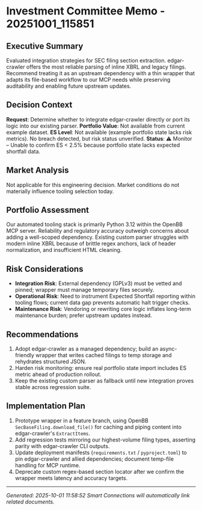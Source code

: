# Investment Committee Memo - 20251001_115851

## Executive Summary
Evaluated integration strategies for SEC filing section extraction. edgar-crawler offers the most reliable parsing of inline XBRL and legacy filings. Recommend treating it as an upstream dependency with a thin wrapper that adapts its file-based workflow to our MCP needs while preserving auditability and enabling future upstream updates.

## Decision Context
**Request**: Determine whether to integrate edgar-crawler directly or port its logic into our existing parser.
**Portfolio Value**: Not available from current example dataset.
**ES Level**: Not available (example portfolio state lacks risk metrics). No breach detected, but risk status unverified.
**Status**: ⚠️ Monitor – Unable to confirm ES < 2.5% because portfolio state lacks expected shortfall data.

## Market Analysis
Not applicable for this engineering decision. Market conditions do not materially influence tooling selection today.

## Portfolio Assessment
Our automated tooling stack is primarily Python 3.12 within the OpenBB MCP server. Reliability and regulatory accuracy outweigh concerns about adding a well-scoped dependency. Existing custom parser struggles with modern inline XBRL because of brittle regex anchors, lack of header normalization, and insufficient HTML cleaning.

## Risk Considerations
- **Integration Risk**: External dependency (GPLv3) must be vetted and pinned; wrapper must manage temporary files securely.
- **Operational Risk**: Need to instrument Expected Shortfall reporting within tooling flows; current data gap prevents automatic halt trigger checks.
- **Maintenance Risk**: Vendoring or rewriting core logic inflates long-term maintenance burden; prefer upstream updates instead.

## Recommendations
1. Adopt edgar-crawler as a managed dependency; build an async-friendly wrapper that writes cached filings to temp storage and rehydrates structured JSON.
2. Harden risk monitoring: ensure real portfolio state import includes ES metric ahead of production rollout.
3. Keep the existing custom parser as fallback until new integration proves stable across regression suite.

## Implementation Plan
1. Prototype wrapper in a feature branch, using OpenBB `SecBaseFiling.download_file()` for caching and piping content into edgar-crawler's `ExtractItems`.
2. Add regression tests mirroring our highest-volume filing types, asserting parity with edgar-crawler CLI outputs.
3. Update deployment manifests (`requirements.txt` / `pyproject.toml`) to pin edgar-crawler and allied dependencies; document temp-file handling for MCP runtime.
4. Deprecate custom regex-based section locator after we confirm the wrapper meets latency and accuracy targets.

---
*Generated: 2025-10-01 11:58:52*
*Smart Connections will automatically link related documents.*
